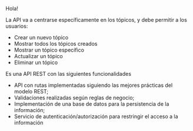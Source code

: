 Hola! 

 La API va a centrarse específicamente en los tópicos, y debe permitir a los usuarios:

- Crear un nuevo tópico
- Mostrar todos los tópicos creados
- Mostrar un tópico específico
- Actualizar un tópico
- Eliminar un tópico


Es una API REST con las siguientes funcionalidades

- API con rutas implementadas siguiendo las mejores prácticas del modelo REST;
- Validaciones realizadas según reglas de negocio;
- Implementación de una base de datos para la persistencia de la información;
- Servicio de autenticación/autorización para restringir el acceso a la información
